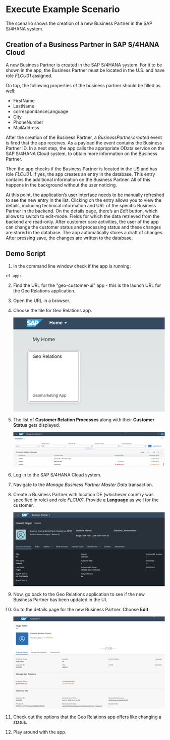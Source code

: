 # Execute Example Scenario

The scenario shows the creation of a new Business Partner in the SAP S/4HANA system.

## Creation of a Business Partner in SAP S/4HANA Cloud

A new Business Partner is created in the SAP S/4HANA system. For it to be shown in the app, the Business Partner must be located in the U.S. and have role *FLCU01* assigned.

On top, the following properties of the business partner should be filled as well:

- FirstName
- LastName
- correspondanceLanguage
- City
- PhoneNumber
- MailAddress

After the creation of the Business Partner, a *BusinessPartner.created* event is fired that the app receives. As a payload the event contains the Business Partner ID. In a next step, the app calls the appropriate OData service on the SAP S/4HANA Cloud system, to obtain more information on the Business Partner.

Then the app checks if the Business Partner is located in the US and has role *FLCU01*. If yes, the app creates an entry in the database. This entry contains the additional information on the Business Partner. All of this happens in the background without the user noticing.

At this point, the application’s user interface needs to be manually refreshed to see the new entry in the list. Clicking on the entry allows you to view the details, including technical information and URL of the specific Business Partner in the backend.
On the details page, there’s an *Edit* button, which allows to switch to edit-mode. Fields for which the data retrieved from the backend are read-only. After customer care activities, the user of the app can change the customer status and processing status and these changes are stored in the database. The app automatically stores a draft of changes. After pressing save, the changes are written to the database.

## Demo Script

1. In the command line window check if the app is running:

```
cf apps
```

2. Find the URL for the "geo-customer-ui" app - this is the launch URL for the Geo Relations application.

3. Open the URL in a browser.

4. Choose the tile for Geo Relations app.

    ![fiori tile](./images/1.png)

5. The list of **Customer Relation Processes** along with their **Customer Status** gets displayed.

    ![Business Partner list](./images/2.png)

6. Log in to the SAP S/4HANA Cloud system.

7. Navigate to the *Manage Business Partner Master Data* transaction.

8. Create a Business Partner with location DE (whichever country was specified in role) and role *FLCU01*. Provide a **Language** as well for the customer.

    ![Business Partner](./images/3.png)

9. Now, go back to the Geo Relations application to see if the new Business Partner has been updated in the UI.

10. Go to the details page for the new Business Partner. Choose **Edit**.

    ![Business Partner Details](./images/4.png)

11. Check out the options that the Geo Relations app offers like changing a status.

12. Play around with the app.


